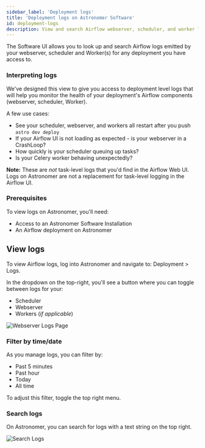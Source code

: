 ```yaml
---
sidebar_label: 'Deployment logs'
title: 'Deployment logs on Astronomer Software'
id: deployment-logs
description: View and search Airflow webserver, scheduler, and worker logs via the Astronomer Software UI.
---
```


The Software UI allows you to look up and search Airflow logs emitted by your webserver, scheduler and Worker(s) for any deployment you have access to.

### Interpreting logs

We've designed this view to give you access to deployment level logs that will help you monitor the health of your deployment's Airflow components (webserver, scheduler, Worker).

A few use cases:

- See your scheduler, webserver, and workers all restart after you push `astro dev deploy`
- If your Airflow UI is not loading as expected - is your webserver in a CrashLoop?
- How quickly is your scheduler queuing up tasks?
- Is your Celery worker behaving unexpectedly?

**Note:** These are _not_ task-level logs that you'd find in the Airflow Web UI. Logs on Astronomer are not a replacement for task-level logging in the Airflow UI.

### Prerequisites

To view logs on Astronomer, you'll need:

- Access to an Astronomer Software Installation
- An Airflow deployment on Astronomer

## View logs

To view Airflow logs, log into Astronomer and navigate to: Deployment > Logs.

In the dropdown on the top-right, you'll see a button where you can toggle between logs for your:

- Scheduler
- Webserver
- Workers (*if applicable*)

![Webserver Logs Page](/img/docs/software/logs-webserver.png)

### Filter by time/date

As you manage logs, you can filter by:

- Past 5 minutes
- Past hour
- Today
- All time

To adjust this filter, toggle the top right menu.

### Search logs

On Astronomer, you can search for logs with a text string on the top right.

![Search Logs](/img/docs/software/logs-search.png)
